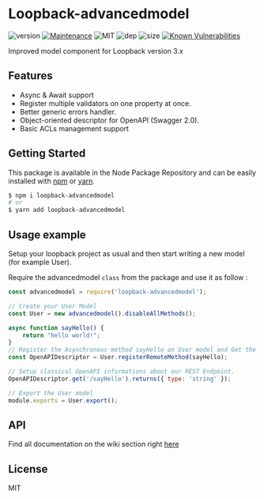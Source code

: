 # Loopback-advancedmodel
![version](https://img.shields.io/badge/dynamic/json.svg?url=https://raw.githubusercontent.com/fraxken/loopback-advancedmodel/master/package.json&query=$.version&label=Version)
[![Maintenance](https://img.shields.io/badge/Maintained%3F-yes-green.svg)](https://github.com/fraxken/loopback-advancedmodel/commit-activity)
![MIT](https://img.shields.io/github/license/mashape/apistatus.svg)
![dep](https://img.shields.io/david/fraxken/loopback-advancedmodel)
![size](https://img.shields.io/bundlephobia/min/loopback-advancedmodel)
[![Known Vulnerabilities](https://snyk.io//test/github/fraxken/loopback-advancedmodel/badge.svg?targetFile=package.json)](https://snyk.io//test/github/fraxken/loopback-advancedmodel?targetFile=package.json)

Improved model component for Loopback version 3.x

## Features

- Async & Await support
- Register multiple validators on one property at once.
- Better generic errors handler.
- Object-oriented descriptor for OpenAPI (Swagger 2.0).
- Basic ACLs management support

## Getting Started

This package is available in the Node Package Repository and can be easily installed with [npm](https://docs.npmjs.com/getting-started/what-is-npm) or [yarn](https://yarnpkg.com).

```bash
$ npm i loopback-advancedmodel
# or
$ yarn add loopback-advancedmodel
``` 

## Usage example
Setup your loopback project as usual and then start writing a new model (for example User).

Require the advancedmodel `class` from the package and use it as follow :

```javascript
const advancedmodel = require('loopback-advancedmodel');

// Create your User Model
const User = new advancedmodel().disableAllMethods();

async function sayHello() {
    return "hello world!";
}
// Register the Asynchronous method sayHello on User model and Get the OpenAPI Descriptor Object.
const OpenAPIDescriptor = User.registerRemoteMethod(sayHello);

// Setup classical OpenAPI informations about our REST Endpoint.
OpenAPIDescriptor.get('/sayHello').returns({ type: 'string' });

// Export the User model
module.exports = User.export();
``` 

## API
Find all documentation on the wiki section right [here](https://github.com/fraxken/loopback-advancedmodel/wiki)

## License
MIT
